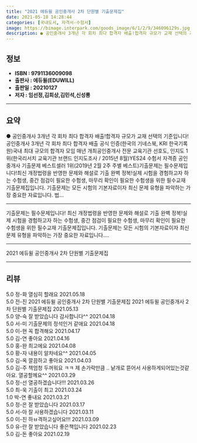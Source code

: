```yaml
---
title: "2021 에듀윌 공인중개사 2차 단원별 기출문제집"
date: 2021-05-18 14:28:44
categories: [국내도서, 자격서-수험서]
image: https://bimage.interpark.com/goods_image/6/1/2/9/346096129s.jpg
description: ● 공인중개사 3개년 각 회차 최다 합격자 배출!합격자 규모가 교재 선택의 기준입니다!공인중개사 3개년 각 회차 최다 합격자 배출 공식 인증(한국의 기네스북, KRI 한국기록원)국내 최대 규모의 합격자 모임 매년 개최공인중개사 전문 교육기관 선호도, 인지도 1위(한국리서치 교육기관 브
---
```


## **정보**

- **ISBN : 9791136009098**
- **출판사 : 에듀윌(EDUWILL)**
- **출판일 : 20210127**
- **저자 : 임선정,김희상,김민석,신성룡**

------



## **요약**

●  공인중개사 3개년 각 회차 최다 합격자 배출!합격자 규모가 교재 선택의 기준입니다!공인중개사 3개년 각 회차 최다 합격자 배출 공식 인증(한국의 기네스북, KRI 한국기록원)국내 최대 규모의 합격자 모임 매년 개최공인중개사 전문 교육기관 선호도, 인지도 1위(한국리서치 교육기관 브랜드 인지도조사 / 2015년 8월)YES24 수험서 자격증 공인중개사 기출문제 베스트셀러 1위(2019년 2월 2주 주별 베스트)기출문제는 필수문제입니다!최신 개정법령을 반영한 문제와 해설로 기출 완벽 정복!실제 시험을 경험하고자 하는 수험생, 중간 점검이 필요한 수험생, 마무리 확인이 필요한 수험생을 위한 필수교재 기출문제집입니다. 기출문제는 모든 시험의 기본자료이자 최신 문제 유형을 파악하는 가장 중요한 자료입니다. 법...

------

기출문제는 필수문제입니다!
최신 개정법령을 반영한 문제와 해설로 기출 완벽 정복!실제 시험을 경험하고자 하는 수험생, 중간 점검이 필요한 수험생, 마무리 확인이 필요한 수험생을 위한 필수교재 기출문제집입니다. 기출문제는 모든 시험의 기본자료이자 최신 문제 유형을 파악하는 가장 중요한 자료입니다.... 

------


2021 에듀윌 공인중개사 2차 단원별 기출문제집 

------


## **리뷰** 

5.0 정-화 열심히 할래요 2021.05.18 <br/>5.0 전-진 2021 에듀윌 공인중개사 2차 단원별 기출문제집
2021 에듀윌 공인중개사 2차 단원별 기출문제집 2021.05.13 <br/>5.0 양-숙 잘 받았습니다
감사합니다^^ 2021.04.18 <br/>5.0 서-미 기출문제의 정석인거 같애요 2021.04.18 <br/>5.0 이-현 꼭 합격해요 2021.04.17 <br/>5.0 김-연 좋아요 2021.04.16 <br/>5.0 홍-완 최고에요 2021.04.08 <br/>5.0 황-자 내용이 알차네요^^ 2021.04.05 <br/>5.0 김-옥 깔끔하고 좋아요 2021.04.03 <br/>5.0 김-주 책엄청 두꺼워요 ㅋㅋ 제 손가락만큼 .. 
낱개로 뜯어서 사용하게되어있는것같아요.
열공할께요^^ 2021.03.29 <br/>5.0 정-선 열공하겠습니다!!! 2021.03.26 <br/>5.0 최-욱 기출이 최고 2021.03.24 <br/>1.0 박-연 좋내요 2021.03.21 <br/>5.0 정-은 잘 받았습니다  2021.03.17 <br/>5.0 서-아 잘 사용하겠습니다 2021.03.11 <br/>5.0 이-진 하ㅂ격하고싶어요!!! 2021.03.09 <br/>5.0 유-란 잘 받았습니다 좋은책입니다 2021.02.23 <br/>5.0 김-돈 좋아요 2021.02.19 <br/>